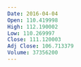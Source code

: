 ```yaml
---
Date: 2016-04-04
Open: 110.419998
High: 112.190002
Low: 110.269997
Close: 111.120003
Adj Close: 106.713379
Volume: 37356200
---
```

